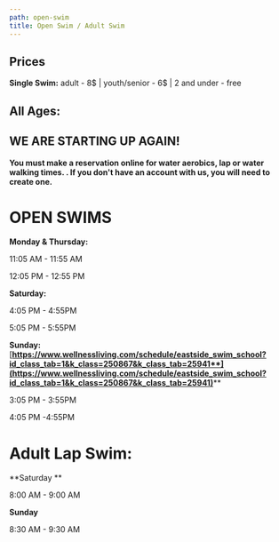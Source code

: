 ```yaml
---
path: open-swim
title: Open Swim / Adult Swim
---
```

## Prices

**Single Swim:** adult - 8$ |  youth/senior - 6$ | 2 and under - free

## All Ages:

## **WE ARE STARTING UP AGAIN!**

**You must make a reservation online for water aerobics, lap or water walking times.  .  If you don't have an account with us, you will need to create one.**

# **OPEN SWIMS**

**Monday & Thursday:** 

11:05 AM - 11:55 AM

12:05 PM - 12:55 PM

**Saturday:**

4:05 PM - 4:55PM

5:05 PM - 5:55PM 

**Sunday:**[**https://www.wellnessliving.com/schedule/eastside_swim_school?id_class_tab=1&k_class=250867&k_class_tab=25941**](https://www.wellnessliving.com/schedule/eastside_swim_school?id_class_tab=1&k_class=250867&k_class_tab=25941)****

3:05 PM - 3:55PM

4:05 PM -4:55PM

# **Adult Lap Swim:**

**Saturday **

8:00 AM - 9:00 AM

**Sunday** 

8:30 AM - 9:30 AM
